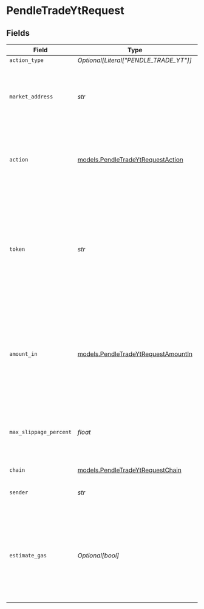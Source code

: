 # PendleTradeYtRequest


## Fields

| Field                                                                                                                                                                            | Type                                                                                                                                                                             | Required                                                                                                                                                                         | Description                                                                                                                                                                      | Example                                                                                                                                                                          |
| -------------------------------------------------------------------------------------------------------------------------------------------------------------------------------- | -------------------------------------------------------------------------------------------------------------------------------------------------------------------------------- | -------------------------------------------------------------------------------------------------------------------------------------------------------------------------------- | -------------------------------------------------------------------------------------------------------------------------------------------------------------------------------- | -------------------------------------------------------------------------------------------------------------------------------------------------------------------------------- |
| `action_type`                                                                                                                                                                    | *Optional[Literal["PENDLE_TRADE_YT"]]*                                                                                                                                           | :heavy_minus_sign:                                                                                                                                                               | N/A                                                                                                                                                                              |                                                                                                                                                                                  |
| `market_address`                                                                                                                                                                 | *str*                                                                                                                                                                            | :heavy_check_mark:                                                                                                                                                               | The address of the market identifying which Yield Token (YT) you would like to trade.                                                                                            | 0x08a152834de126d2ef83d612ff36e4523fd0017f                                                                                                                                       |
| `action`                                                                                                                                                                         | [models.PendleTradeYtRequestAction](../models/pendletradeytrequestaction.md)                                                                                                     | :heavy_check_mark:                                                                                                                                                               | Specifies the direction of the YT trade. Valid values are `BUY` (to buy YT) or `SELL` (to sell YT).                                                                              | BUY                                                                                                                                                                              |
| `token`                                                                                                                                                                          | *str*                                                                                                                                                                            | :heavy_check_mark:                                                                                                                                                               | TThe symbol or address of the token to trade YT with. For `action` set to `BUY`, this is the token to buy YT with. For `action` set to `SELL`, this is the token to sell YT for. | USDC                                                                                                                                                                             |
| `amount_in`                                                                                                                                                                      | [models.PendleTradeYtRequestAmountIn](../models/pendletradeytrequestamountin.md)                                                                                                 | :heavy_check_mark:                                                                                                                                                               | For `action` set to `BUY`, this is the amount in of `token` to buy YT with. For `action` set to `SELL`, this is the amount in of YT to sell for `token`.                         | 1.5                                                                                                                                                                              |
| `max_slippage_percent`                                                                                                                                                           | *float*                                                                                                                                                                          | :heavy_check_mark:                                                                                                                                                               | The maximum slippage allowed in percent. e.g. `1` means `1%` slippage allowed.                                                                                                   | 0.5                                                                                                                                                                              |
| `chain`                                                                                                                                                                          | [models.PendleTradeYtRequestChain](../models/pendletradeytrequestchain.md)                                                                                                       | :heavy_check_mark:                                                                                                                                                               | N/A                                                                                                                                                                              |                                                                                                                                                                                  |
| `sender`                                                                                                                                                                         | *str*                                                                                                                                                                            | :heavy_check_mark:                                                                                                                                                               | The address of the transaction sender.                                                                                                                                           | 0x29F20a192328eF1aD35e1564aBFf4Be9C5ce5f7B                                                                                                                                       |
| `estimate_gas`                                                                                                                                                                   | *Optional[bool]*                                                                                                                                                                 | :heavy_minus_sign:                                                                                                                                                               | Determines whether to estimate gas costs for transactions, also verifying that the transaction can be successfully executed.                                                     |                                                                                                                                                                                  |